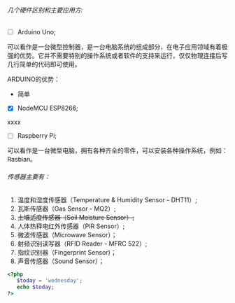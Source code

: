 ###### 几个硬件区别和主要应用方:
- [ ] Arduino Uno;

可以看作是一台微型控制器，是一台电脑系统的组成部分，在电子应用领域有着极强的优势。它并不需要特别的操作系统或者软件的支持来运行，仅仅物理连接后写几行简单的代码即可使用。

ARDUINO的优势：

* 简单


- [x] NodeMCU ESP8266;

xxxx
- [ ] Raspberry Pi;

可以看作是一台微型电脑，拥有各种齐全的零件，可以安装各种操作系统，例如：Rasbian。
###### 传感器主要有：
1. 温度和湿度传感器（Temperature & Humidity Sensor - DHT11）;
1. 瓦斯传感器（Gas Sensor - MQ2）;
1. <del>土壤适度传感器（Soil Moisture Sensor）;</del>
1. 人体热释电红外传感器（PIR Sensor）;
1. 微波传感器（Microwave Sensor）；
1. 射频识别读写器（RFID Reader - MFRC 522）;
1. 指纹识别器（Fingerprint Sensor)；
1. 声音传感器（Sound Sensor）；

```php
<?php
   $today = 'wednesday';
   echo $today;
?>
```
